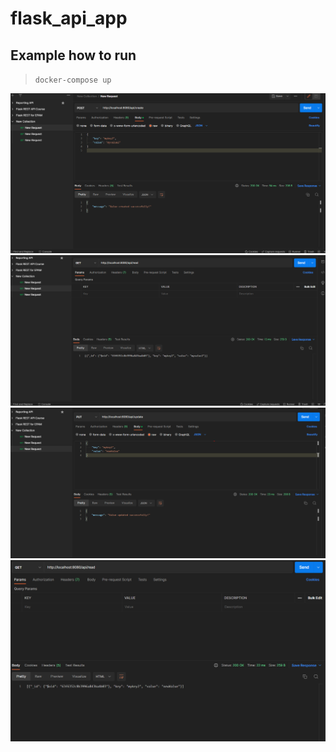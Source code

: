 # flask_api_app

## Example how to run

> `docker-compose up`

![alt text](screenshots/create_method.png)
![alt text](screenshots/read_method.png)
![alt text](screenshots/update_method.png)
![alt text](screenshots/check_after_update.png)